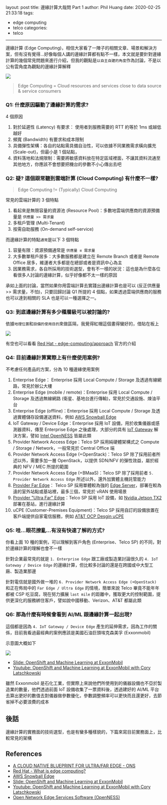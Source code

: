 layout: post
title: 邊緣計算大哉問 Part 1
author: Phil Huang
date: 2020-02-25 21:33:18
tags:
  - edge computing
  - telco
categories:
  - telco
---
邊緣計算 (Edge Computing)，相信大家看了一陣子的相關文章、場景和解決方案，但有沒有覺得...好像每個人講的邊緣計算都有點不一樣，本文就是要針對邊緣計算的幾個常見問題來進行介紹，但我的觀點是`以自主自建的角度`作為討論，不是以公有雲角度為觀點的邊緣計算解釋

![](/images/edge-2.png)

> Edge Computing = Cloud resources and services close to data source & service consumers

<!--more-->

### Q1: 什麼原因驅動了邊緣計算的需求?

4 個原因

1. 對於延遲性 (Latency) 有要求： 使用者到服務需要的 RTT 約等於 1ms 或越低越好
2. 頻寬 (Bandwidth) 有要求和成本限制
3. 具備彈性架構：各自的站點需具備自治性，可以依據不同業務需求橫向擴充 (Scale-out)，但最小是 1 個站點，
4. 資料落地和法規限制：需要將敏感資料放在特定區域裡面，不讓其資料流通至其他地方，你應該不會想要把機台的參數不小心傳出去吧 


### Q2: 疑? 這個跟常聽到雲端計算 (Cloud Computing) 有什麼不一樣?

> Edge Computing != (Typically) Cloud Computing

常見的雲端計算的 3 個特點

1. 看起來是無限容量的資源池 (Resource Pool)：多數地雲端供應商的資源預備量是 `供應量 >> 需求量`
2. 多租戶管理 (Multi-Tenant)
3. 按需自助服務 (On-demand self-service)

而邊緣計算的特點`通常`是以下 3 個特點
1. 容量有限：資源預備通常是 `供應量 ≌ 需求量`
2. 大多數單租戶居多：大多數服務都是建立在 Remote Branch 或者是 Remote Office 居多，維運者大多都是在總部或者是資訊中心為主
3. 因業務需求，各自所採用的技術選型，會有不一樣的狀況：這也是為什麼各位看很多人討論的邊緣計算，似乎好像都不太一樣的原因

承如上面的討論，當然如果你用雲端計算去實踐出邊緣計算也是可以 (反正供應量 >> 需求量，不怕)，只要回歸討論 Q1 所提的 4 個點，如果透過雲端供應商的服務也可以達到相關的 SLA 也是可以一種選擇之一。

### Q3: 到底邊緣計算有多少種層級可以被討論的?

依據`地理位置`和`設備的使用目的`來做區隔，我覺得紅帽這個畫得蠻好的，借貼在板上

![](/images/edge-1.png)


有空也可以看看 [Red Hat - edge-computing/approach](https://www.redhat.com/en/topics/edge-computing/approach) 官方的介紹


### Q4: 目前邊緣計算實際上有什麼使用案例?

不考慮任何產品的方案，分為 10 種邊緣使用案例

1. Enterprise Edge： Enterprise 採用 Local Compute / Storage 及透過有線網路，常見於辦公大樓
2. Enterprise Edge (mobile / remote)：Enterprise 採用 Local Compute / Storage 及透過無線網路 (衛星、基地台進行傳輸)，常見於交通設施、煉油平台
3. Enterprise Edge (offline)：Enterprise 採用 Local Compute / Storage 及透過實體儲存設備運送資料，例如 [AWS Snowball Edge][3]
4. IoT Gateway / Device Edge：Enterprise 採用 IoT 設備，用於收集儀器或感測器資料，傳至 Enterprise Edge 之後處理，大部分的具有 [IoT Gateway][4] 解決方案，譬如 [Intel OpenNESS][13] 皆屬此類
5. Provider Network Access Edge：Telco SP 採用純硬體架構式之 Compute / Storage / Network，一般常見於 Central Office 端
6. Provider Network Access Edge (+OpenStack)：Telco SP 除了採用前者所述以外，需要多加一層 OpenStack，以提供 SDN/NFV 的彈性效益，屬於經典的 NFV / MEC 所提的範圍
7. Provider Network Access Edge (+BMaaS)：Telco SP 除了採用前者 `5. Provider Network Access Edge` 所述以外，還外加實體主機託管能力
8. [Provider Far Edge][2]： Telco SP 採用單體較為強的 [Edge Server][5]，部署在較為遠的室外站點或基站裡，最多三個，常見於 vRAN 使用場景
9. [Provider "Ultra Far" Edge][2]：Telco SP 採用 IoT 設備，如 [Nvidia Jetson TX2][6] 部署在基站，進行邊緣計算
10. uCPE (Customer-Premises Equipment)：Telco SP 採用自訂的設備放置在客戶端提供自家電信服務，例如 [AT&T OCP Desgin uCPE][7]

### Q5: 哇...眼花撩亂...有沒有快速了解的方式?

你看上面 10 種的案例，可以理解到客戶角色 (Enterprise、Telco SP) 的不同，對於邊緣計算的理解也會不一樣

針對企業最常見的就是 `1. Enterprise Edge` 跟工廠或製造業討論很久的 `4. IoT Gateway / Device Edge` 的邊緣計算，但比較多討論的還是在跨國或中大型工廠、製造業那邊

針對電信就是國外做一堆的 `6. Provider Network Access Edge (+OpenStack)` 和正在佈局中的 `Far Edge / Ultra Edge` 的情境，簡單來說 Telco 畢竟不能年年都被 CSP 吃豆腐，現在努力擴展 `last mile` 的距離中，獲取更大的控制範圍，提供更深化的服務綁住客戶，譬如說中國移動、Verizon、AT&T 都屬此類

### Q6: 那為什麼有時候會看到 AI/ML 跟邊緣計算一起出現?

這個都是因為 `4. IoT Gateway / Device Edge` 產生的延伸需求，因為工作的關係，目前我看過最經典的案例應該是美國石油巨頭埃克森美孚 (Exxonmobil)

示意圖大概如下

![](https://www.crosser.io/media/1568/crosser-industrial-iot-infographique-ml-at-the-edge.svg)

- [Slide: OpenShift and Machine Learning at ExxonMobil][9]
- [Youtube: OpenShift and Machine Learning at ExxonMobil with Cory Latschkowski][10]

雖然 Exxonmobil 是石化工業，但實際上來說他們所使用到的儀器設備也不亞於製造業的數量，他們透過前面 IoT 設備收集了一票資料後，透過建好的 AI/ML 平台去算出更好的數值去對儀器做參數優化，參數調整頻率可以更快而且還更好，去節省掉不必要浪費的成本

## 後話

邊緣計算的實務面的技術選型，也是有蠻多種樣貌的，下篇來寫目前實務面上，比較常見的架構

## References
- [A CLOUD NATIVE BLUEPRINT FOR ULTRA/FAR EDGE - ONS][2]
- [Red Hat - What is edge computing?][1]
- [AWS Snowball Edge][3]
- [Slide: OpenShift and Machine Learning at ExxonMobil][9]
- [Youtube: OpenShift and Machine Learning at ExxonMobil with Cory Latschkowski][10]
- [Open Network Edge Services Software (OpenNESS)][13]


[1]: https://www.redhat.com/en/topics/edge-computing/what-is-edge-computing
[2]: https://events19.linuxfoundation.org/wp-content/uploads/2018/07/K8S-blueprint-for-Far-Edge-v3.pdf
[3]: https://aws.amazon.com/tw/snowball-edge/?aws-snowball-edge.sort-by=item.additionalFields.postDateTime&aws-snowball-edge.sort-order=desc
[4]: https://h20195.www2.hpe.com/v2/GetPDF.aspx/c04884747.pdf
[5]: https://onestore.nokia.com/asset/205107
[6]: https://developer.nvidia.com/embedded/develop/hardware
[7]: http://files.opencompute.org/oc/public.php?service=files&t=adca4fc92bc6b981d6ef63da18dc997b&download
[8]: https://www.intel.com.tw/content/www/tw/zh/wireless-network/5g-technology/cloud-computing-and-5g.html
[9]: https://blog.openshift.com/wp-content/uploads/OpenShift-Commons-SF-Agile-Data-Science-ExxonMobil.pdf
[10]: https://www.youtube.com/watch?v=VEAUaiMKsuc
[11]: https://searchconvergedinfrastructure.techtarget.com/infographic/Illustrated-guide-to-hyper-converged-edge-computing
[12]: https://speakerdeck.com/pichuang/20190817-container-bare-metal-for-networking?slide=15
[13]: https://builders.intel.com/university/networkbuilders/coursescategory/open-network-edge-services-software-openness
